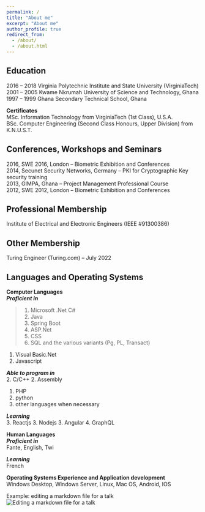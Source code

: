 ```yaml
---
permalink: /
title: "About me"
excerpt: "About me"
author_profile: true
redirect_from: 
  - /about/
  - /about.html
---
```


Education
------
2016 – 2018       Virginia Polytechnic Institute and State University (VirginiaTech)  
2001 – 2005       Kwame Nkrumah University of Science and Technology, Ghana  
1997 – 1999       Ghana Secondary Technical School, Ghana

**Certificates**   
MSc. Information Technology from VirginiaTech (1st Class), U.S.A.  
BSc. Computer Engineering (Second Class Honours, Upper Division) from K.N.U.S.T.  

Conferences, Workshops and Seminars
------
2016, SWE 2016, London – Biometric Exhibition and Conferences   
2014, Secunet Security Networks, Germany – PKI for Cryptographic Key security training  
2013, GIMPA, Ghana – Project Management Professional Course  
2012, SWE 2012, London – Biometric Exhibition and Conferences  


Professional Membership
------
Institute of Electrical and Electronic Engineers (IEEE #91300386)   


Other Membership
------
Turing Engineer (Turing.com) – July 2022  


Languages and Operating Systems
------
**Computer Languages**  
***Proficient in***  
>1. Microsoft .Net C#
>1. Java
>1. Spring Boot
>1. ASP.Net
>1. CSS
>1. SQL and the various variants (Pg, PL, Transact)
1. Visual Basic.Net
1. Javascript

***Able to program in***  
2. C/C++
2. Assembly
1. PHP
1. python
1. other languages when necessary

***Learning***  
3. Reactjs
3. Nodejs
3. Angular
4. GraphQL

**Human Languages**  
***Proficient in***  
Fante, English, Twi

***Learning***  
French


**Operating Systems Experience and Application development**  
Windows Desktop, Windows Server, Linux, Mac OS, Android, IOS  


Example: editing a markdown file for a talk
![Editing a markdown file for a talk](/images/editing-talk.png)


